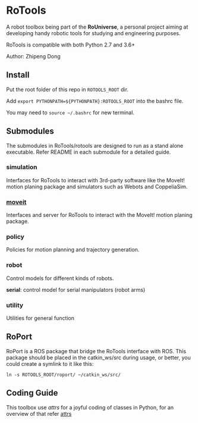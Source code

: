 # RoTools

A robot toolbox being part of the **RoUniverse**, a personal project aiming
at developing handy robotic tools for studying and engineering purposes.

RoTools is compatible with both Python 2.7 and 3.6+

Author: Zhipeng Dong

## Install

Put the root folder of this repo in `ROTOOLS_ROOT` dir.

Add `export PYTHONPATH=${PYTHONPATH}:ROTOOLS_ROOT` into the bashrc file.

You may need to `source ~/.bashrc` for new terminal.


## Submodules

The submodules in RoTools/rotools are designed to run as a stand alone executable.
Refer README in each submodule for a detailed guide.

### simulation

Interfaces for RoTools to interact with 3rd-party software like the MoveIt! 
motion planing package and simulators such as Webots and CoppeliaSim.

### [moveit](rotools/moveit/README.md)

Interfaces and server for RoTools to interact with the MoveIt! motion planing package.

### policy

Policies for motion planning and trajectory generation.

### robot

Control models for different kinds of robots.

**serial**: control model for serial manipulators (robot arms)

### utility

Utilities for general function

## RoPort

RoPort is a ROS package that bridge the RoTools interface with ROS. This package should
be placed in the catkin_ws/src during usage, or better, you could create a symlink
to it like this:

`ln -s ROTOOLS_ROOT/roport/ ~/catkin_ws/src/`

## Coding Guide

This toolbox use *attrs* for a joyful coding of classes in Python, for an overview
of that refer [attrs]



[attrs]: <https://www.attrs.org/en/stable/overview.html>